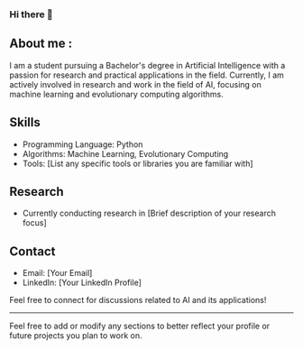 ### Hi there 👋

## About me :
I am a student pursuing a Bachelor's degree in Artificial Intelligence with a passion for research and practical applications in the field. Currently, I am actively involved in research and work in the field of AI, focusing on machine learning and evolutionary computing algorithms.

## Skills
- Programming Language: Python
- Algorithms: Machine Learning, Evolutionary Computing
- Tools: [List any specific tools or libraries you are familiar with]

## Research
- Currently conducting research in [Brief description of your research focus]

## Contact
- Email: [Your Email]
- LinkedIn: [Your LinkedIn Profile]

Feel free to connect for discussions related to AI and its applications!

---
Feel free to add or modify any sections to better reflect your profile or future projects you plan to work on.

